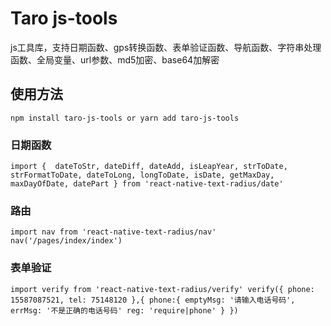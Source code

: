 # Taro js-tools
js工具库，支持日期函数、gps转换函数、表单验证函数、导航函数、字符串处理函数、全局变量、url参数、md5加密、base64加解密

## 使用方法
`
npm install taro-js-tools
or
yarn add taro-js-tools
`

### 日期函数
`
import { 
  dateToStr,
  dateDiff,
  dateAdd,
  isLeapYear,
  strToDate,
  strFormatToDate,
  dateToLong,
  longToDate,
  isDate,
  getMaxDay,
  maxDayOfDate,
  datePart
} from 'react-native-text-radius/date'
`
### 路由
`
import nav from 'react-native-text-radius/nav'
nav('/pages/index/index')
`
### 表单验证
`
import verify from 'react-native-text-radius/verify'
verify({
  phone: 15587087521,
  tel: 75148120
},{
  phone:{
    emptyMsg: '请输入电话号码',
    errMsg: '不是正确的电话号码'
    reg: 'require|phone'
  }
})
`